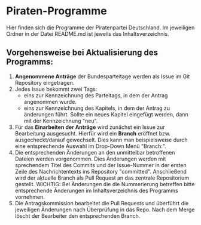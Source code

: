 # Piraten-Programme
Hier finden sich die Programme der Piratenpartei Deutschland.
Im jeweiligen Ordner in der Datei README.md ist jeweils das Inhaltsverzeichnis.

## Vorgehensweise bei Aktualisierung des Programms:
1. __Angenommene Anträge__ der Bundesparteitage werden als Issue im Git Repository eingetragen.
2. Jedes Issue bekommt zwei Tags:
    + eins zur Kennzeichnung des Parteitags, in dem der Antrag angenommen wurde.
    + eins zur Kennzeichnung des Kapitels, in dem der Antrag zu änderungen führt. Sollte ein neues Kapitel eingefügt werden, dann mit der Kennzeichnung "neu".
3. Für das __Einarbeiten der Anträge__ wird zunächst ein Issue zur Bearbeitung ausgesucht. Hierfür wird ein __Branch__ eröffnet bzw. ausgecheckt/darauf gewechselt. Dies kann man beispielsweise durch eine entsprechende Auswahl im Drop-Down Menü "Branch:".
4. Die entsprechenden Änderungen an den unmittelbar betroffenen Dateien werden vorgenommen. Dies Änderungen werden mit sprechendem Titel des Commits und der Issue-Nummer in der ersten Zeile des Nachrichtentexts ins Repository "committed". Anschließend wird der aktuelle Branch als Pull Request an das zentrale Repositorium gestellt.
WICHTIG: Bei Änderungen die die Nummerierung betreffen bitte entsprechende Änderungen im Inhaltsverzeichnis des Programms vornehmen.
5. Die Antragskommission bearbeitet die Pull Requests und überführt die jeweiligen Änderungen nach Überprüfung in das Repo. Nach dem Merge löscht der Bearbeiter den entsprechenden Branch.
